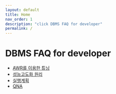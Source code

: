 ```yaml
---
layout: default
title: Home
nav_order: 1
description: "click DBMS FAQ for developer"
permalink: /
---
```


# DBMS FAQ for developer
- [AWR를 이용한 튜닝](http://localhost:4000/mu.github.io/docs/awr)
- [성능고도화 원리](http://localhost:4000/mu.github.io/docs/performance)
- [실행계획](http://localhost:4000/mu.github.io/docs/plan)
- [QNA](http://localhost:4000/mu.github.io/docs/qna)
